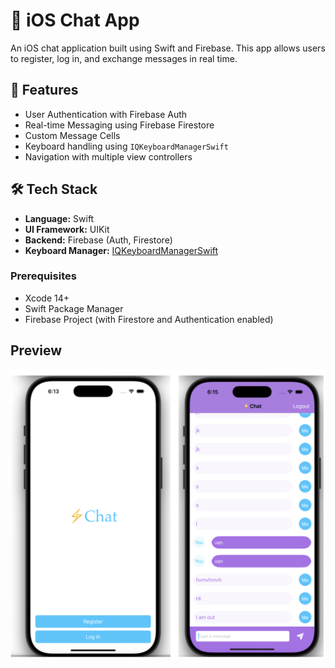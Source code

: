 # 💬 iOS Chat App

An iOS chat application built using Swift and Firebase. This app allows users to register, log in, and exchange messages in real time.

## 📱 Features

- User Authentication with Firebase Auth
- Real-time Messaging using Firebase Firestore
- Custom Message Cells
- Keyboard handling using `IQKeyboardManagerSwift`
- Navigation with multiple view controllers

## 🛠️ Tech Stack

- **Language:** Swift
- **UI Framework:** UIKit
- **Backend:** Firebase (Auth, Firestore)
- **Keyboard Manager:** [IQKeyboardManagerSwift](https://github.com/hackiftekhar/IQKeyboardManager)


### Prerequisites

- Xcode 14+
- Swift Package Manager
- Firebase Project (with Firestore and Authentication enabled)

## Preview

![App Screenshot](demo.jpg)  <!-- replace with your actual file name -->
